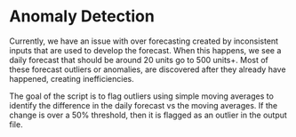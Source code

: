 # Anomaly Detection
Currently, we have an issue with over forecasting created by inconsistent inputs that are used to develop the forecast. When this happens, we see a daily forecast that should be around 20 units go to 500 units+. Most of these forecast outliers or anomalies, are discovered after they already have happened, creating inefficiencies.

The goal of the script is to flag outliers using simple moving averages to identify the difference in the daily forecast vs the moving averages. If the change is over a 50% threshold, then it is flagged as an outlier in the output file.
